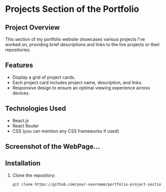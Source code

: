 # Projects Section of the Portfolio



## Project Overview

This section of my portfolio website showcases various projects I've worked on, providing brief descriptions and links to the live projects or their repositories.

## Features

- Display a grid of project cards.
- Each project card includes project name, description, and links.
- Responsive design to ensure an optimal viewing experience across devices.

## Technologies Used

- React.js
- React Router
- CSS (you can mention any CSS frameworks if used)

## Screenshot of the WebPage... 


## Installation

1. Clone the repository:

   ```bash
   git clone https://github.com/your-username/portfolio-project-section.git
